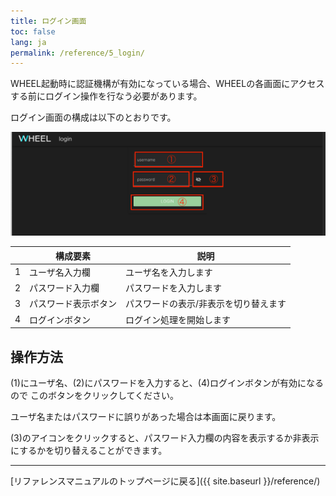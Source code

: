 ```yaml
---
title: ログイン画面
toc: false
lang: ja
permalink: /reference/5_login/
---
```


WHEEL起動時に認証機構が有効になっている場合、WHEELの各画面にアクセスする前にログイン操作を行なう必要があります。

ログイン画面の構成は以下のとおりです。

![img](./img/login.png "login")

| |構成要素              |説明                                   |
|-|----------------------|---------------------------------------|
|1| ユーザ名入力欄       | ユーザ名を入力します                  |
|2| パスワード入力欄     | パスワードを入力します                |
|3| パスワード表示ボタン | パスワードの表示/非表示を切り替えます |
|4| ログインボタン       | ログイン処理を開始します              |


## 操作方法
(1)にユーザ名、(2)にパスワードを入力すると、(4)ログインボタンが有効になるので
このボタンをクリックしてください。

ユーザ名またはパスワードに誤りがあった場合は本画面に戻ります。

(3)のアイコンをクリックすると、パスワード入力欄の内容を表示するか非表示にするかを切り替えることができます。

--------
[リファレンスマニュアルのトップページに戻る]({{ site.baseurl }}/reference/)
